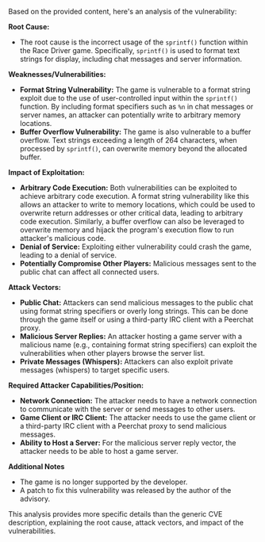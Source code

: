Based on the provided content, here's an analysis of the vulnerability:

**Root Cause:**

*   The root cause is the incorrect usage of the `sprintf()` function within the Race Driver game. Specifically, `sprintf()` is used to format text strings for display, including chat messages and server information.

**Weaknesses/Vulnerabilities:**

*   **Format String Vulnerability:** The game is vulnerable to a format string exploit due to the use of user-controlled input within the `sprintf()` function. By including format specifiers such as `%n` in chat messages or server names, an attacker can potentially write to arbitrary memory locations.
*   **Buffer Overflow Vulnerability:** The game is also vulnerable to a buffer overflow. Text strings exceeding a length of 264 characters, when processed by `sprintf()`, can overwrite memory beyond the allocated buffer.

**Impact of Exploitation:**

*   **Arbitrary Code Execution:** Both vulnerabilities can be exploited to achieve arbitrary code execution. A format string vulnerability like this allows an attacker to write to memory locations, which could be used to overwrite return addresses or other critical data, leading to arbitrary code execution. Similarly, a buffer overflow can also be leveraged to overwrite memory and hijack the program's execution flow to run attacker's malicious code.
*   **Denial of Service:** Exploiting either vulnerability could crash the game, leading to a denial of service.
*   **Potentially Compromise Other Players:** Malicious messages sent to the public chat can affect all connected users.

**Attack Vectors:**

*   **Public Chat:**  Attackers can send malicious messages to the public chat using format string specifiers or overly long strings. This can be done through the game itself or using a third-party IRC client with a Peerchat proxy.
*   **Malicious Server Replies:** An attacker hosting a game server with a malicious name (e.g., containing format string specifiers) can exploit the vulnerabilities when other players browse the server list.
*   **Private Messages (Whispers):** Attackers can also exploit private messages (whispers) to target specific users.

**Required Attacker Capabilities/Position:**

*   **Network Connection:** The attacker needs to have a network connection to communicate with the server or send messages to other users.
*   **Game Client or IRC Client:** The attacker needs to use the game client or a third-party IRC client with a Peerchat proxy to send malicious messages.
*   **Ability to Host a Server:** For the malicious server reply vector, the attacker needs to be able to host a game server.

**Additional Notes**
* The game is no longer supported by the developer.
* A patch to fix this vulnerability was released by the author of the advisory.

This analysis provides more specific details than the generic CVE description, explaining the root cause, attack vectors, and impact of the vulnerabilities.